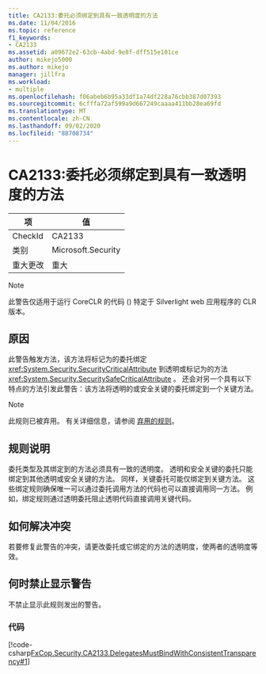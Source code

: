 ```yaml
---
title: CA2133:委托必须绑定到具有一致透明度的方法
ms.date: 11/04/2016
ms.topic: reference
f1_keywords:
- CA2133
ms.assetid: a09672e2-63cb-4abd-9e8f-dff515e101ce
author: mikejo5000
ms.author: mikejo
manager: jillfra
ms.workload:
- multiple
ms.openlocfilehash: f06abeb6b95a33df1a74df228a76cbb387d07393
ms.sourcegitcommit: 6cfffa72af599a9d667249caaaa411bb28ea69fd
ms.translationtype: MT
ms.contentlocale: zh-CN
ms.lasthandoff: 09/02/2020
ms.locfileid: "88708734"
---
```

# <a name="ca2133-delegates-must-bind-to-methods-with-consistent-transparency"></a>CA2133:委托必须绑定到具有一致透明度的方法

|项|值|
|-|-|
|CheckId|CA2133|
|类别|Microsoft.Security|
|重大更改|重大|

> [!NOTE]
> 此警告仅适用于运行 CoreCLR 的代码 () 特定于 Silverlight web 应用程序的 CLR 版本。

## <a name="cause"></a>原因
此警告触发方法，该方法将标记为的委托绑定 <xref:System.Security.SecurityCriticalAttribute> 到透明或标记为的方法 <xref:System.Security.SecuritySafeCriticalAttribute> 。 还会对另一个具有以下特点的方法引发此警告：该方法将透明的或安全关键的委托绑定到一个关键方法。

> [!NOTE]
> 此规则已被弃用。 有关详细信息，请参阅 [弃用的规则](fxcop-rule-port-status.md#deprecated-rules)。

## <a name="rule-description"></a>规则说明

委托类型及其绑定到的方法必须具有一致的透明度。 透明和安全关键的委托只能绑定到其他透明或安全关键的方法。 同样，关键委托可能仅绑定到关键方法。 这些绑定规则确保唯一可以通过委托调用方法的代码也可以直接调用同一方法。 例如，绑定规则通过透明委托阻止透明代码直接调用关键代码。

## <a name="how-to-fix-violations"></a>如何解决冲突

若要修复此警告的冲突，请更改委托或它绑定的方法的透明度，使两者的透明度等效。

## <a name="when-to-suppress-warnings"></a>何时禁止显示警告

不禁止显示此规则发出的警告。

### <a name="code"></a>代码

[!code-csharp[FxCop.Security.CA2133.DelegatesMustBindWithConsistentTransparency#1](../code-quality/codesnippet/CSharp/ca2133-delegates-must-bind-to-methods-with-consistent-transparency_1.cs)]
